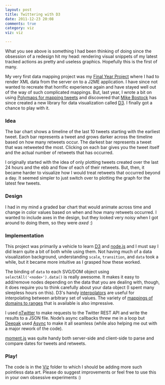 ```yaml
---
layout: post
title: Twittering with D3
date: 2011-12-23 20:08
comments: true
category: viz
viz: viz

---
```


What you see above is something I had been thinking of doing since the obsession of a redesign hit my head: rendering visual snippets of my latest tracked actions as pretty and useless graphics. Hopefully this is the first of many. 

My very first data mapping project was my [Final Year Project](http://j.mp/divyaieee) where I had to render XML data from the server on to a J2ME application. I have since not wanted to recreate that horrific experience again and have stayed well out of the way of such complicated mappings. But, last year, I wrote a bit on using [Polymaps for mapping tweets](http://www.netmagazine.com/tutorials/build-tweet-map-svg) and discovered that [Mike Bostock](http://bost.ocks.org/mike/) has since created a new library for data visualization called [D3](http://mbostock.github.com/d3/). I finally got a chance to play with it.

### Idea

The bar chart shows a timeline of the last 10 tweets starting with the earliest tweet. Each bar represents a tweet and grows darker across the timeline based on how many retweets occur. The darkest bar represents a tweet that was retweeted the most. Clicking on each bar gives you the tweet itself and the actual number of retweets that has occurred.

I originally started with the idea of only plotting tweets created over the last 24 hours and the ebb and flow of each of their retweets. But, then, it became harder to visualize how I would treat retweets that occurred beyond a day. It seemed simpler to just switch over to plotting the graph for the latest few tweets.

### Design

I had in my mind a graded bar chart that would animate across time and change in color values based on when and how many retweets occurred. I wanted to include axes in the design, but they looked very noisy when I got around to doing them, so they were _axed_ :)

### Implementation

This project was primarily a vehicle to learn [D3](http://mbostock.github.com/d3/) and [node.js](http://nodejs.org/) and I must say I did learn quite a bit of both while using them. Not having much of a data visualization background, understanding `scale`, `transition`, and `data` took a while, but it became more intuitive as I grasped how these worked. 

The binding of `data` to each SVG/DOM object using `selectAll('<node>').data()` is really awesome. It makes it easy to add/remove nodes depending on the data that you are dealing with, though, it does require you to think carefully about your data object (I spent many sleepless hours on this). D3's handy [interpolators](https://github.com/mbostock/d3/wiki/Transitions#wiki-d3_interpolate) are useful for interpolating between arbitrary set of values. The variety of [mappings of domains to ranges](https://github.com/mbostock/d3/wiki/Scales) that is available is also impressive.  
    
I used [nTwitter](https://github.com/AvianFlu/ntwitter) to make requests to the Twitter REST API and write the results to a JSON file. Node’s async callbacks threw me in a loop but [Deepak](http://deepak.jois.name) used [Async](https://github.com/caolan/async) to make it all seamless (while also helping me out with a major rework of the code). 

[moment.js](http://momentjs.com/) was quite handy both server-side and client-side to parse and compare dates for tweets and retweets. 

### Play!

The code is in the [Viz](https://github.com/nimbupani/nimbupani.github.com/tree/source/source/viz) folder to which I should be adding more such pointless data art. Please do suggest improvements or feel free to use this in your own obsessive experiments :)
 
